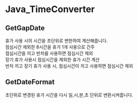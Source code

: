 # Java_TimeConverter

## GetGapDate
휴가 사용 시의 시간을 초단위로 변한하여 계산해줍니다. <br />
점심시간 제외한 8시간을 휴가 1개 사용으로 간주 <br />
점심시간을 끼고 반차를 사용하면 점심시간 제외 <br />
장기 휴가 사용시 점심시간을 제외한 휴가 시간 계산 <br />
반차 끼고 장기 휴가 사용 시, 점심시간이 끼고 사용하면 점심시간 제외 <br />

## GetDateFormat
초단위로 변경된 휴가 시간을 다시 일,시,분,초 단위로 변환시켜줍니다.
